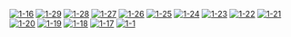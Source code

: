 <a href="https://www.luciferutkarsh.ml/"><img src="https://i.ibb.co/vcFr2KF/1-16.jpg" alt="1-16" border="0"></a>
<a href="https://www.luciferutkarsh.ml/"><img src="https://i.ibb.co/10Xf8J0/1-29.jpg" alt="1-29" border="0"></a>
<a href="https://www.luciferutkarsh.ml/"><img src="https://i.ibb.co/8sT8S58/1-28.jpg" alt="1-28" border="0"></a>
<a href="https://www.luciferutkarsh.ml/"><img src="https://i.ibb.co/xsw2c9d/1-27.jpg" alt="1-27" border="0"></a>
<a href="https://www.luciferutkarsh.ml/"><img src="https://i.ibb.co/H224QcC/1-26.jpg" alt="1-26" border="0"></a>
<a href="https://www.luciferutkarsh.ml/"><img src="https://i.ibb.co/6ySg4Mm/1-25.jpg" alt="1-25" border="0"></a>
<a href="https://www.luciferutkarsh.ml/"><img src="https://i.ibb.co/fNF886x/1-24.jpg" alt="1-24" border="0"></a>
<a href="https://www.luciferutkarsh.ml/"><img src="https://i.ibb.co/h9VLV0S/1-23.jpg" alt="1-23" border="0"></a>
<a href="https://www.luciferutkarsh.ml/"><img src="https://i.ibb.co/TYb5skk/1-22.jpg" alt="1-22" border="0"></a>
<a href="https://www.luciferutkarsh.ml/"><img src="https://i.ibb.co/XVfpPHv/1-21.jpg" alt="1-21" border="0"></a>
<a href="https://www.luciferutkarsh.ml/"><img src="https://i.ibb.co/py0CHgq/1-20.jpg" alt="1-20" border="0"></a>
<a href="https://www.luciferutkarsh.ml/"><img src="https://i.ibb.co/nwtJ7bS/1-19.jpg" alt="1-19" border="0"></a>
<a href="https://www.luciferutkarsh.ml/"><img src="https://i.ibb.co/svxLpxY/1-18.jpg" alt="1-18" border="0"></a>
<a href="https://www.luciferutkarsh.ml/"><img src="https://i.ibb.co/S3bvcFG/1-17.jpg" alt="1-17" border="0"></a>
<a href="https://www.luciferutkarsh.ml/"><img src="https://i.ibb.co/qn8BKF3/1-1.jpg" alt="1-1" border="0"></a>

